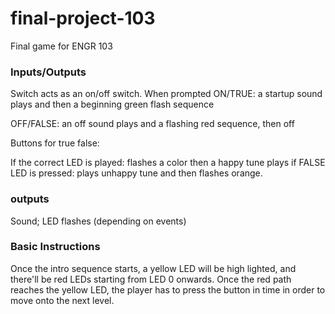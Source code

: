# final-project-103
Final game for ENGR 103

### Inputs/Outputs

Switch acts as an on/off switch.
When prompted ON/TRUE: a startup sound plays and then a beginning green flash sequence

OFF/FALSE: an off sound plays and a flashing red sequence, then off

Buttons for true false:

If the correct LED is played: flashes a color then a happy tune plays
if FALSE LED is pressed: plays unhappy tune and then flashes orange.

### outputs

Sound; LED flashes (depending on events)


### Basic Instructions

Once the intro sequence starts, a yellow LED will be high lighted, and there'll be red LEDs starting from LED 0 onwards.
Once the red path reaches the yellow LED, the player has to press the button in time in order to move onto the next level.
